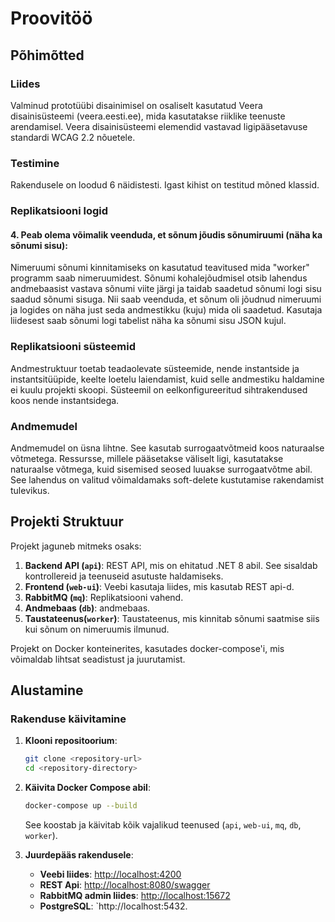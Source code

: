 # Proovitöö

## Põhimõtted

### Liides

Valminud prototüübi disainimisel on osaliselt kasutatud Veera disainisüsteemi (veera.eesti.ee), mida kasutatakse riiklike teenuste arendamisel.
Veera disainisüsteemi elemendid vastavad ligipääsetavuse standardi WCAG 2.2 nõuetele.

### Testimine

Rakendusele on loodud 6 näidistesti. Igast kihist on testitud mõned klassid.

### Replikatsiooni logid
#### 4. Peab olema võimalik veenduda, et sõnum jõudis sõnumiruumi (näha ka sõnumi sisu):
 Nimeruumi sõnumi kinnitamiseks on kasutatud teavitused mida "worker" programm saab nimeruumidest. Sõnumi kohalejõudmisel otsib lahendus andmebaasist vastava sõnumi viite järgi ja taidab saadetud sõnumi logi sisu saadud sõnumi sisuga. Nii saab veenduda, et sõnum oli jõudnud nimeruumi ja logides on näha just seda andmestikku (kuju) mida oli saadetud. Kasutaja liidesest saab sõnumi logi tabelist näha ka sõnumi sisu JSON kujul. 

### Replikatsiooni süsteemid

Andmestruktuur toetab teadaolevate süsteemide, nende instantside ja instantsitüüpide, keelte loetelu laiendamist, kuid selle andmestiku haldamine ei kuulu projekti skoopi. Süsteemil on eelkonfigureeritud sihtrakendused koos nende instantsidega.

### Andmemudel 

Andmemudel on üsna lihtne. See kasutab surrogaatvõtmeid koos naturaalse võtmetega. Ressursse, millele pääsetakse väliselt ligi, kasutatakse naturaalse võtmega, kuid sisemised seosed luuakse surrogaatvõtme abil. See lahendus on valitud võimaldamaks soft-delete kustutamise rakendamist tulevikus.

## Projekti Struktuur

Projekt jaguneb mitmeks osaks:

1. **Backend API (`api`)**: REST API, mis on ehitatud .NET 8 abil. See sisaldab kontrollereid ja teenuseid asutuste haldamiseks. 
3. **Frontend (`web-ui`)**: Veebi kasutaja liides, mis kasutab REST api-d.
4. **RabbitMQ (`mq`)**: Replikatsiooni vahend.
5. **Andmebaas (`db`)**:  andmebaas.
6. **Taustateenus(`worker`)**: Taustateenus, mis kinnitab sõnumi saatmise siis kui sõnum on nimeruumis ilmunud.

Projekt on Docker konteinerites, kasutades docker-compose'i, mis võimaldab lihtsat seadistust ja juurutamist.


## Alustamine

### Rakenduse käivitamine

1. **Klooni repositoorium**:
   ```sh
   git clone <repository-url>
   cd <repository-directory>
   ```

2. **Käivita Docker Compose abil**:
   ```sh
   docker-compose up --build
   ```
   See koostab ja käivitab kõik vajalikud teenused (`api`, `web-ui`, `mq`, `db`, `worker`).

3. **Juurdepääs rakendusele**:
   - **Veebi liides**: [http://localhost:4200](http://localhost:4200)
   - **REST Api**: [http://localhost:8080/swagger](http://localhost:8080/swagger)
   - **RabbitMQ admin liides**: [http://localhost:15672](http://localhost:15672)
   - **PostgreSQL**: `http://localhost:5432.

